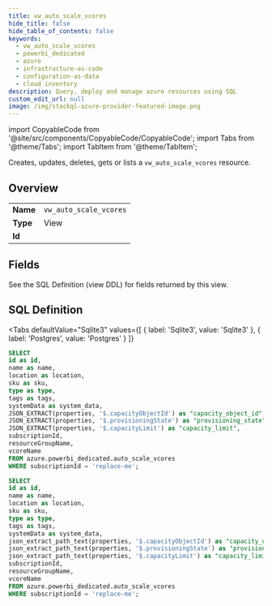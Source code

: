 ```yaml
--- 
title: vw_auto_scale_vcores
hide_title: false
hide_table_of_contents: false
keywords:
  - vw_auto_scale_vcores
  - powerbi_dedicated
  - azure
  - infrastructure-as-code
  - configuration-as-data
  - cloud inventory
description: Query, deploy and manage azure resources using SQL
custom_edit_url: null
image: /img/stackql-azure-provider-featured-image.png
---
```


import CopyableCode from '@site/src/components/CopyableCode/CopyableCode';
import Tabs from '@theme/Tabs';
import TabItem from '@theme/TabItem';

Creates, updates, deletes, gets or lists a <code>vw_auto_scale_vcores</code> resource.

## Overview
<table><tbody>
<tr><td><b>Name</b></td><td><code>vw_auto_scale_vcores</code></td></tr>
<tr><td><b>Type</b></td><td>View</td></tr>
<tr><td><b>Id</b></td><td><CopyableCode code="azure.powerbi_dedicated.vw_auto_scale_vcores" /></td></tr>
</tbody></table>

## Fields

See the SQL Definition (view DDL) for fields returned by this view.

## SQL Definition

<Tabs
defaultValue="Sqlite3"
values={[
{ label: 'Sqlite3', value: 'Sqlite3' },
{ label: 'Postgres', value: 'Postgres' }
]}
>
<TabItem value="Sqlite3">

```sql
SELECT
id as id,
name as name,
location as location,
sku as sku,
type as type,
tags as tags,
systemData as system_data,
JSON_EXTRACT(properties, '$.capacityObjectId') as "capacity_object_id",
JSON_EXTRACT(properties, '$.provisioningState') as "provisioning_state",
JSON_EXTRACT(properties, '$.capacityLimit') as "capacity_limit",
subscriptionId,
resourceGroupName,
vcoreName
FROM azure.powerbi_dedicated.auto_scale_vcores
WHERE subscriptionId = 'replace-me';
```

</TabItem>
<TabItem value="Postgres">

```sql
SELECT
id as id,
name as name,
location as location,
sku as sku,
type as type,
tags as tags,
systemData as system_data,
json_extract_path_text(properties, '$.capacityObjectId') as "capacity_object_id",
json_extract_path_text(properties, '$.provisioningState') as "provisioning_state",
json_extract_path_text(properties, '$.capacityLimit') as "capacity_limit",
subscriptionId,
resourceGroupName,
vcoreName
FROM azure.powerbi_dedicated.auto_scale_vcores
WHERE subscriptionId = 'replace-me';
```

</TabItem>
</Tabs>
